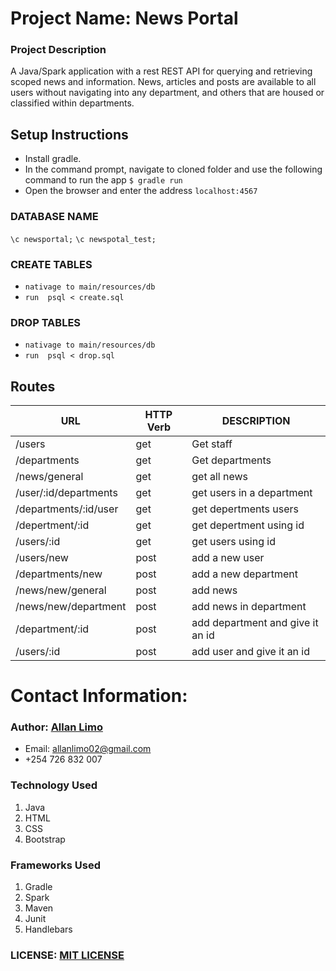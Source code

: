 # Project Name: News Portal


### Project Description
A Java/Spark application with a rest REST API for querying and retrieving scoped news and information. News, articles and posts are available to all users without navigating into any department, and others that are housed or classified within departments.



## Setup Instructions

* Install gradle.
* In the command prompt, navigate to cloned folder and use the following command to run the app `$ gradle run`
* Open the browser and enter the address `localhost:4567`

### DATABASE NAME
`\c newsportal;`
`\c newspotal_test;`

### CREATE  TABLES
* `nativage to main/resources/db  `
* `run  psql < create.sql`

### DROP  TABLES
* `nativage to main/resources/db  `
* `run  psql < drop.sql`


## Routes
| URL                                            | HTTP Verb   |                                 DESCRIPTION|
|--                                              |  ---        |                                   ---      |
|/users                                          |get          |     Get staff                              |
|/departments                                    |get          |     Get departments                        |
|/news/general                                   |get          |      get all news                          |
|/user/:id/departments                           |get          |      get users in a department             |
|/departments/:id/user                           |get          |     get depertments users                  |
|/depertment/:id                                 |get          |     get depertment using id                |
|/users/:id                                      | get         |     get users using id                     |
|/users/new                                      |post         |     add a new user                         |
|/departments/new                                |post         |     add a new department                   |
|/news/new/general                               |post         |     add news                               |
|/news/new/department                            |post         |    add news in department                  |
|/department/:id                                 |post         |    add department and give it an id        |
|/users/:id                                      |post         |    add user and give it an id              |

# Contact Information:
### Author: [Allan Limo](https://github.com/allanlimo02)

* Email: allanlimo02@gmail.com
* +254 726 832 007



### Technology Used
1. Java
2. HTML
3. CSS
4. Bootstrap



### Frameworks Used
1. Gradle
2. Spark
3. Maven
4. Junit
5. Handlebars

### LICENSE: [MIT LICENSE](https://github.com/allanlimo02/News-Portal/blob/master/LICENCE)
